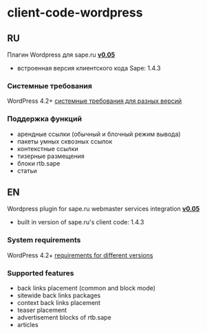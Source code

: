 # client-code-wordpress

## RU

Плагин Wordpress для sape.ru **[v0.05](https://github.com/sape-ru/client-code-wordpress/blob/v0.05/plugin/saperu-integration-v0.05.zip?raw=true)**

- встроенная версия клиентского кода Sape: 1.4.3

### Системные требования
WordPress  4.2+ [системные требования для разных версий](https://wordpress.org/about/requirements/)

### Поддержка функций
- арендные ссылки (обычный и блочный режим вывода)
- пакеты умных сквозных ссылок
- контекстные ссылки
- тизерные размещения
- блоки rtb.sape
- статьи

## EN

Wordpress plugin for sape.ru webmaster services integration **[v0.05](https://github.com/sape-ru/client-code-wordpress/blob/v0.05/plugin/saperu-integration-v0.05.zip?raw=true)**
- built in version of sape.ru's client code: 1.4.3

### System requirements
WordPress  4.2+ [requirements for different versions](https://wordpress.org/about/requirements/) 

### Supported features
- back links placement (common and block mode)
- sitewide back links packages
- context back links placement
- teaser placement
- advertisement blocks of rtb.sape
- articles